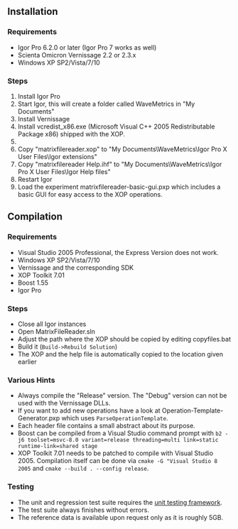 ## Installation

### Requirements
* Igor Pro 6.2.0 or later (Igor Pro 7 works as well)
* Scienta Omicron Vernissage 2.2 or 2.3.x
* Windows XP SP2/Vista/7/10

### Steps
1. Install Igor Pro
2. Start Igor, this will create a folder called WaveMetrics in "My Documents"
3. Install Vernissage
4. Install vcredist_x86.exe (Microsoft Visual C++ 2005 Redistributable Package x86) shipped with the XOP.
5.
  1. Copy "matrixfilereader.xop" to "My Documents\WaveMetrics\Igor Pro X User Files\Igor extensions"
  2. Copy "matrixfilereader Help.ihf" to "My Documents\WaveMetrics\Igor Pro X User Files\Igor Help files"
6. Restart Igor
7. Load the experiment matrixfilereader-basic-gui.pxp which includes a basic GUI for easy access to the XOP operations.

## Compilation

### Requirements
* Visual Studio 2005 Professional, the Express Version does not work.
* Windows XP SP2/Vista/7/10
* Vernissage and the corresponding SDK
* XOP Toolkit 7.01
* Boost 1.55
* Igor Pro

### Steps
* Close all Igor instances
* Open MatrixFileReader.sln
* Adjust the path where the XOP should be copied by editing copyfiles.bat
* Build it (`Build->Rebuild Solution`)
* The XOP and the help file is automatically copied to the location given earlier

### Various Hints
* Always compile the "Release" version. The "Debug" version can not be used with the Vernissage DLLs.
* If you want to add new operations have a look at Operation-Template-Generator.pxp which uses `ParseOperationTemplate`.
* Each header file contains a small abstract about its purpose.
* Boost can be compiled from a Visual Studio command prompt with
  `b2 -j6 toolset=msvc-8.0 variant=release threading=multi link=static runtime-link=shared stage`
* XOP Toolkit 7.01 needs to be patched to compile with Visual Studio 2005.
  Compilation itself can be done via `cmake -G "Visual Studio 8 2005` and
  `cmake --build . --config release`.

### Testing

* The unit and regression test suite requires the [unit testing framework](https://github.com/t-b/igor-unit-testing-framework).
* The test suite always finishes without errors.
* The reference data is available upon request only as it is roughly 5GB.
